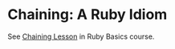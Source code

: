 # Chaining: A Ruby Idiom

See <a href="../ruby_basics/chaining">Chaining Lesson</a> in Ruby Basics course.

